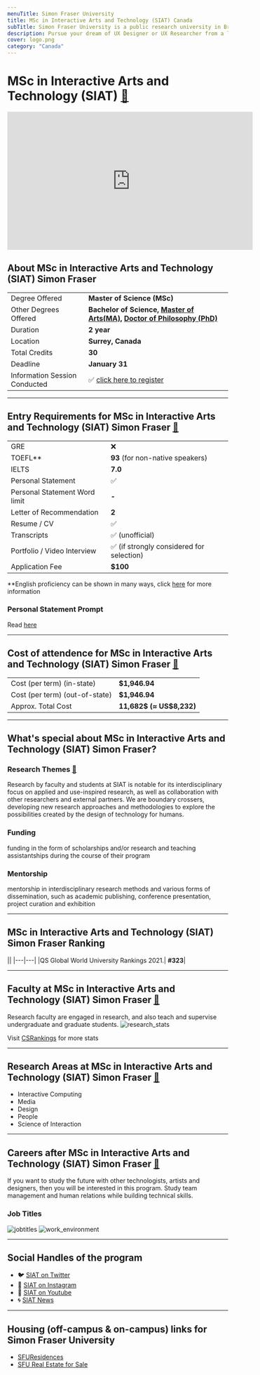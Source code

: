 ```yaml
---
menuTitle: Simon Fraser University
title: MSc in Interactive Arts and Technology (SIAT) Canada
subTitle: Simon Fraser University is a public research university in British Columbia, Canada 
description: Pursue your dream of UX Designer or UX Researcher from a leading multimedia Design & Interactive Design university in Canada. Get a Masters Degree in Human Computer Interaction in Vancouver Canada  
cover: logo.png
category: "Canada"
---
```


# MSc in Interactive Arts and Technology (SIAT)  [🔗](https://www.sfu.ca/siat.html)
<iframe width="560" height="315" src="https://www.youtube.com/embed/xVD2gjPwCAg" frameborder="0" allow="accelerometer; autoplay; clipboard-write; encrypted-media; gyroscope; picture-in-picture" allowfullscreen></iframe>

## About MSc in Interactive Arts and Technology (SIAT) Simon Fraser
|   |   |
|---|---|
| Degree Offered |  **Master of Science (MSc)** |
| Other Degrees Offered| **Bachelor of Science, [Master of Arts(MA)](http://www.sfu.ca/students/calendar/2021/spring/programs/interactive-arts-and-technology/master-of-arts.html), [Doctor of Philosophy (PhD)](http://www.sfu.ca/students/calendar/2019/spring/programs/interactive-arts-and-technology/doctor-of-philosophy.html)**|
| Duration       | **2 year** |
| Location       | **Surrey, Canada**          |
| Total Credits  | **30**                           | 
|Deadline| **January 31**  |
|Information Session Conducted| ✅ [click here to register](https://www.sfu.ca/students/admission/campus-tours/webinars/all-students.html) |

---

## Entry Requirements for MSc in Interactive Arts and Technology (SIAT) Simon Fraser  [🔗](https://www.sfu.ca/content/dam/sfu/siat/Graduate/Forms/SIAT_Graduate_Application_Document_Checklist.pdf)

|   |   |
|---|---|
| GRE | ❌ |
| TOEFL**       | **93** (for non-native speakers)|
|IELTS|**7.0**|
| Personal Statement       | ✅          |
|Personal Statement Word limit| **-** |
| Letter of Recommendation  | **2**                           | 
|Resume / CV|✅|
|Transcripts|✅ (unofficial) |
|Portfolio / Video Interview|✅ (if strongly considered for selection) |
|Application Fee| **$100** |

**English proficiency can be shown in many ways, click [here](https://www.sfu.ca/students/admission/admission-requirements/english-language-requirement.html) for more information


### Personal Statement Prompt
Read [here](http://www.sfu.ca/olc/blog/csi-blog/how-write-your-way-grad-school)

---


## Cost of attendence for MSc in Interactive Arts and Technology (SIAT) Simon Fraser [🔗](https://www.sfu.ca/gradstudies/apply/tuition-and-fees/tuition-types.html)
|   |   |
|---|---|
| Cost (per term) (in-state)      | **$1,946.94**          |
| Cost (per term) (out-of-state)      | **$1,946.94**      |
|Approx. Total Cost| **11,682$ (≈ US$8,232)**|

---

## What's special about MSc in Interactive Arts and Technology (SIAT) Simon Fraser?

### Research Themes [🔗](https://www.sfu.ca/siat/research/themes.html)
Research by faculty and students at SIAT is notable for its interdisciplinary focus on applied and use-inspired research, as well as collaboration with other researchers and external partners.  We are boundary crossers, developing new research approaches and methodologies to explore the possibilities created by the design of technology for humans.


### Funding
funding in the form of scholarships and/or research and teaching assistantships during the course of their program


### Mentorship
mentorship in interdisciplinary research methods and various forms of dissemination, such as academic publishing, conference presentation, project curation and exhibition

---



## MSc in Interactive Arts and Technology (SIAT) Simon Fraser Ranking
||
|---|---|
|QS Global World University Rankings 2021.| **#323**|

---

## Faculty at MSc in Interactive Arts and Technology (SIAT) Simon Fraser [🔗](https://www.sfu.ca/siat/people/research-faculty.html) 
Research faculty are engaged in research, and also teach and supervise undergraduate and graduate students.
![research_stats](research_stats.png)

Visit [CSRankings](http://csrankings.org/#/index?all&us) for more stats 

---

## Research Areas at MSc in Interactive Arts and Technology (SIAT) Simon Fraser [🔗](https://www.sfu.ca/siat/research/themes.html)
* Interactive Computing
* Media
* Design
* People
* Science of Interaction

---


## Careers after MSc in Interactive Arts and Technology (SIAT) Simon Fraser [🔗](https://www.sfu.ca/career/WCID/fcat/SIAT.html)
If you want to study the future with other technologists, artists and designers, then you will be interested in this program. Study team management and human relations while building technical skills.

### Job Titles
![jobtitles](job_titles.png)
![work_environment](work_environment.png)


---

## Social Handles of the program

* 🐦  [SIAT on Twitter ](https://twitter.com/siatsfu)  
* 💢  [SIAT on Instagram ](https://www.instagram.com/siatsfu) 
* 🛑  [SIAT on Youtube](https://www.youtube.com/channel/UCOUfpiMiDpPKxPtAag8V0Mw)
* 🌀  [SIAT News](https://www.sfu.ca/siat/stories/siat-news.html)

---

## Housing (off-campus & on-campus) links for Simon Fraser University
* [SFUResidences](https://www.facebook.com/SFUResidences/)
* [SFU Real Estate for Sale](https://www.facebook.com/SFUhomes/)
